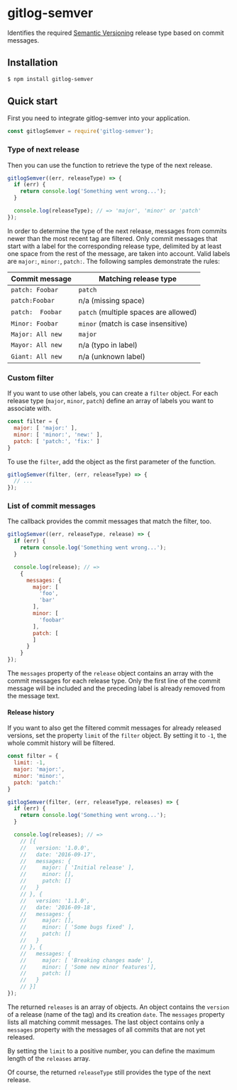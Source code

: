 # gitlog-semver

Identifies the required [Semantic Versioning](http://sermver.org) release type based on commit messages.

## Installation

```bash
$ npm install gitlog-semver
```

## Quick start

First you need to integrate gitlog-semver into your application.

```javascript
const gitlogSemver = require('gitlog-semver');
```

### Type of next release

Then you can use the function to retrieve the type of the next release.

```javascript
gitlogSemver((err, releaseType) => {
  if (err) {
    return console.log('Something went wrong...');
  }

  console.log(releaseType); // => 'major', 'minor' or 'patch'
});
```

In order to determine the type of the next release, messages from commits newer than the most recent tag are filtered. Only commit messages that start with a label for the corresponding release type, delimited by at least one space from the rest of the message, are taken into account. Valid labels are `major:`, `minor:`, `patch:`. The following samples demonstrate the rules:

| Commit message   | Matching release type                 |
|------------------|---------------------------------------|
| `patch: Foobar`  | `patch`                               |
| `patch:Foobar`   | n/a (missing space)                   |
| `patch:  Foobar` | `patch` (multiple spaces are allowed) |
| `Minor: Foobar`  | `minor` (match is case insensitive)   |
| `Major: All new` | `major`                               |
| `Mayor: All new` | n/a (typo in label)                   |
| `Giant: All new` | n/a (unknown label)                   |

### Custom filter

If you want to use other labels, you can create a `filter` object. For each release type (`major`, `minor`, `patch`) define an array of labels you want to associate with.

```javascript
const filter = {
  major: [ 'major:' ],
  minor: [ 'minor:', 'new:' ],
  patch: [ 'patch:', 'fix:' ]
}
```

To use the `filter`, add the object as the first parameter of the function.

```javascript
gitlogSemver(filter, (err, releaseType) => {
  // ...
});
```

### List of commit messages

The callback provides the commit messages that match the filter, too.

```javascript
gitlogSemver((err, releaseType, release) => {
  if (err) {
    return console.log('Something went wrong...');
  }

  console.log(release); // =>
    {
      messages: {
        major: [
          'foo',
          'bar'
        ],
        minor: [
          'foobar'
        ],
        patch: [
        ]
      }
    }
});
```

The `messages` property of the `release` object contains an array with the commit messages for each release type. Only the first line of the commit message will be included and the preceding label is already removed from the message text.

#### Release history

If you want to also get the filtered commit messages for already released versions, set the property `limit` of the `filter` object. By setting it to `-1`, the whole commit history will be filtered.

```javascript
const filter = {
  limit: -1,
  major: 'major:',
  minor: 'minor:',
  patch: 'patch:'  
}

gitlogSemver(filter, (err, releaseType, releases) => {
  if (err) {
    return console.log('Something went wrong...');
  }

  console.log(releases); // =>
    // [{
    //   version: '1.0.0',
    //   date: '2016-09-17',
    //   messages: {
    //     major: [ 'Initial release' ],
    //     minor: [],
    //     patch: []
    //   }
    // }, {
    //   version: '1.1.0',
    //   date: '2016-09-18',
    //   messages: {
    //     major: [],
    //     minor: [ 'Some bugs fixed' ],
    //     patch: []
    //   }
    // }, {
    //   messages: {
    //     major: [ 'Breaking changes made' ],
    //     minor: [ 'Some new minor features'],
    //     patch: []
    //   }
    // }]
});
```

The returned `releases` is an array of objects. An object contains the `version` of a release (name of the tag) and its creation `date`. The `messages` property lists all matching commit messages. The last object contains only a `messages` property with the messages of all commits that are not yet released.

By setting the `limit` to a positive number, you can define the maximum length of the `releases` array.

Of course, the returned `releaseType` still provides the type of the next release.
